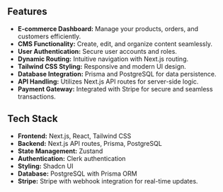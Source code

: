 ## Features

- **E-commerce Dashboard:** Manage your products, orders, and customers efficiently.
- **CMS Functionality:** Create, edit, and organize content seamlessly.
- **User Authentication:** Secure user accounts and roles.
- **Dynamic Routing:** Intuitive navigation with Next.js routing.
- **Tailwind CSS Styling:** Responsive and modern UI design.
- **Database Integration:** Prisma and PostgreSQL for data persistence.
- **API Handling:** Utilizes Next.js API routes for server-side logic.
- **Payment Gateway:** Integrated with Stripe for secure and seamless transactions.


## Tech Stack

- **Frontend:** Next.js, React, Tailwind CSS
- **Backend:** Next.js API routes, Prisma, PostgreSQL
- **State Management:** Zustand
- **Authentication:** Clerk authentication
- **Styling:** Shadcn UI
- **Database:** PostgreSQL with Prisma ORM
- **Stripe:** Stripe with webhook integration for real-time updates.
